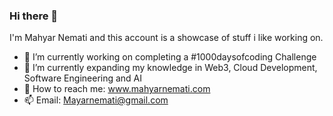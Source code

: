 ### Hi there 👋

I'm Mahyar Nemati and this account is a showcase of stuff i like working on.

- 🔭 I’m currently working on completing a #1000daysofcoding Challenge
- 🌱 I’m currently expanding my knowledge in Web3, Cloud Development, Software Engineering and AI
- 💬 How to reach me: www.mahyarnemati.com
- 📫 Email: Mayarnemati@gmail.com



<!--
**MahyarNemati/MahyarNemati** is a ✨ _special_ ✨ repository because its `README.md` (this file) appears on your GitHub profile.

Here are some ideas to get you started:

- 🔭 I’m currently working on ...
- 🌱 I’m currently learning ...
- 👯 I’m looking to collaborate on ...
- 🤔 I’m looking for help with ...
- 💬 Ask me about ...
- 📫 How to reach me: ...
- 😄 Pronouns: ...
- ⚡ Fun fact: ...
-->
